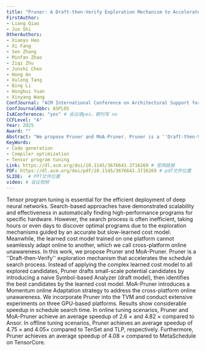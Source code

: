 ```yaml
---
title: "Pruner: A Draft-then-Verify Exploration Mechanism to Accelerate Tensor Program Tuning"
FirstAuthor:
- Liang Qiao
- Jun Shi
OtherAuthors:
- Xiaoyu Hao
- Xi Fang
- Sen Zhang
- Minfan Zhao
- Ziqi Zhu
- Junshi Chen
- Hong An
- Xulong Tang
- Bing Li
- Honghui Yuan
- Xinyang Wang
ConfJournal: "ACM International Conference on Architectural Support for Programming Languages and Operating Systems"
ConfJournalAbbr: ASPLOS
IsAConference: "yes" # 会议填yes，期刊写 no
CCFLevel: "A" 
Year: 2025
Award: ""
Abstract: "We propose Pruner and MoA-Pruner. Pruner is a ''Draft-then-Verify'' exploration mechanism that accelerates the schedule search process. Instead of applying the complex learned cost model to all explored candidates, Pruner drafts small-scale potential candidates by introducing a naive Symbol-based Analyzer (draft model), then identifies the best candidates by the learned cost model. MoA-Pruner introduces a Momentum online Adaptation strategy to address the cross-platform online unawareness."
KeyWords:
- Code generation
- Compiler optimization
- Tensor program tuning
Link: https://dl.acm.org/doi/10.1145/3676641.3716269 # 官网链接 
PDF: https://dl.acm.org/doi/pdf/10.1145/3676641.3716269 # pdf文件位置
SLIDE:  # PPT文件位置
video: # 会议视频
---
```


Tensor program tuning is essential for the efficient deployment of deep neural networks. Search-based approaches have demonstrated scalability and effectiveness in automatically finding high-performance programs for specific hardware. However, the search process is often inefficient, taking hours or even days to discover optimal programs due to the exploration mechanisms guided by an accurate but slow-learned cost model. Meanwhile, the learned cost model trained on one platform cannot seamlessly adapt online to another, which we call cross-platform online unawareness. In this work, we propose Pruner and MoA-Pruner. Pruner is a ''Draft-then-Verify'' exploration mechanism that accelerates the schedule search process. Instead of applying the complex learned cost model to all explored candidates, Pruner drafts small-scale potential candidates by introducing a naive Symbol-based Analyzer (draft model), then identifies the best candidates by the learned cost model. MoA-Pruner introduces a Momentum online Adaptation strategy to address the cross-platform online unawareness.
We incorporate Pruner into the TVM and conduct extensive experiments on three GPU-based platforms. Results show considerable speedup in schedule search time. In online tuning scenarios, Pruner and MoA-Pruner achieve an average speedup of 2.6 × and 4.82 × compared to Ansor. In offline tuning scenarios, Pruner achieves an average speedup of 4.75 × and 4.05× compared to TenSet and TLP, respectively. Furthermore, Pruner achieves an average speedup of 4.08 × compared to MetaSchedule on TensorCore.
